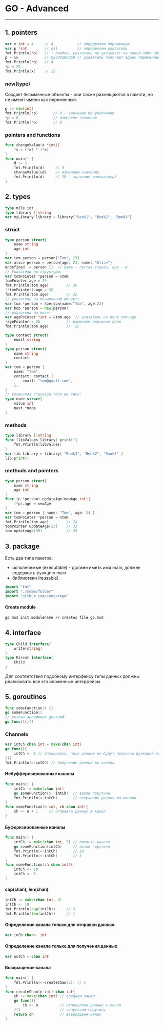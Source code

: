 # **GO** - Advanced
***

## 1. pointers
```go
var x int = 4     // 4           // определяем переменную
var p *int        // nil         // определяем указатель
fmt.Println(*p)   // ! ошибка, указатель не указывает на какой-либо объект
p = &x            // 0xc0420c058 // указатель получает адрес переменной
fmt.Println(*p)   // 4
*p = 25
fmt.Println(x)    // 25
```

### new(type)
Создает безымянные объекты - они также размещаются в памяти, но не имеют имени как переменные.
```go
p := new(int) 
fmt.Println(*p)       // 0 - значение по умолчанию
*p = 8                // изменяем значение
fmt.Println(*p)       // 8
```

### pointers and functions
```go
func changeValue(x *int){
    *x = (*x) * (*x)
}
func main() {
    d := 5
    fmt.Println(d)     // 5
    changeValue(&d)    // изменяем значение
    fmt.Println(d)     // 25 - значение изменилось!
}
```

## 2. types

```go
type mile int
type library []string
var myLibrary library = library{"Book1", "Book2", "Book3"}
```

### struct
```go
type person struct{
    name string
    age int
}
var tom person = person{"Tom", 23}
var alice person = person{age: 23, name: "Alice"}
undefined := person {}  // name - пустая строка, age - 0
// Указатели на структуры:
var tomPointer *person = &tom
tomPointer.age = 29
fmt.Println(tom.age)        // 29
(*tomPointer).age = 32
fmt.Println(tom.age)        // 32
// указатель на безымянный объект:
var tom *person = &person{name:"Tom", age:23}
var bob *person = new(person)
// указатель на поле:
var agePointer *int = &tom.age  // указатель на поле tom.age
*agePointer = 35            // изменяем значение поля
fmt.Println(tom.age)        //  35
```

```go
type contact struct{
    email string
}
type person struct{
    name string
    contact
}
var tom = person {
    name: "Tom",
    contact: contact {
        email: "tom@gmail.com",
    },
}
// вложенная структра того же типа:
type node struct{
    value int
    next *node
}
```

### methods
```go
type library []string
func (libValues library) print(){
    fmt.Println(libValues)
}
var lib library = library{ "Book1", "Book2", "Book3" }
lib.print()
```

### methods and pointers
```go
type person struct{
    name string
    age int
}
func (p *person) updateAge(newAge int){
    (*p).age = newAge
}
var tom = person { name: "Tom", age: 24 }
var tomPointer *person = &tom
fmt.Println(tom.age)        // 24
tomPointer.updateAge(33)    // 33
tom.updateAge(35)           // 35
```

## 3. package
Есть два типа пакетов:
- исполняемые (executable) - должен иметь имя main, должен содержать функцию main
- библиотеки (reusable).

```go
import "fmt"
import "./some/folder"
import "github.com/some/repo"
```
#### Create module
```bash
go mod init modulename // creates file go.mod
```

## 4. interface
```go
type Child interface{
    write(string)
}
type Parent interface{
    Child
}
```
Для соответствия подобному интерфейсу типы данных должны реализовать все его вложенные интерфейсы.

## 5. goroutines
```go
func someFunction() {}
go someFunction()
// вызовы анонимных функций:
go func(){}()
```

### Channels
```go
var intCh chan int = make(chan int)
go func(){
    intCh <- 5 // блокировка, пока данные не будут получены функцией main
}()
fmt.Println(<-intCh) // получение данных из канала
```
#### Небуфферизированные каналы
```go
func main() {
    intCh := make(chan int)
    go someFunction(5, intCh)  // вызов горутины
    fmt.Println(<-intCh)       // получение данных из канала
}
func someFunction(n int, ch chan int){
    ch <- n + 1     // отправка данных в канал
}
```

#### Буферизированные каналы
```go
func main() {
    intCh := make(chan int, 2) // емкость канала
    go someFunction(intCh)     // вызов горутины
	fmt.Println(<-intCh)       // 10
    fmt.Println(<-intCh)       // 3
}
func someFunction(ch chan int){
    intCh <- 10
    intCh <- 3
}
```
#### cap(chan), len(chan)
```go
intCh := make(chan int, 3)
intCh <- 10
fmt.Println(cap(intCh))     // 3
fmt.Println(len(intCh))     // 1
```

#### Определение канала только для отправки данных:
```go
var inCh chan<- int
```

#### Определение канала только для получения данных:
```go
var outCh <-chan int
```

#### Возвращение канала
```go
func main() {
    fmt.Println(<-createChan(5)) // 5
}
func createChan(n int) chan int{
    ch := make(chan int) // создаем канал
    go func(){
        ch <- n          // отправляем данные в канал
    }()                  // запускаем горутину
    return ch            // возвращаем канал
}
```


